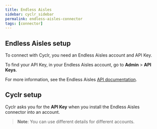 ```yaml
---
title: Endless Aisles
sidebar: cyclr_sidebar
permalink: endless-aisles-connector
tags: [connector]
---
```


## Endless Aisles setup

To connect with Cyclr, you need an Endless Aisles account and API Key.

To find your API Key, in your Endless Aisles account, go to **Admin** > **API Keys**.

For more information, see the Endless Aisles [API documentation](http://docs.endlessaisles.io/).


## Cyclr setup

Cyclr asks you for the **API Key** when you install the Endless Aisles connector into an account.

> **Note**: You can use different details for different accounts.



